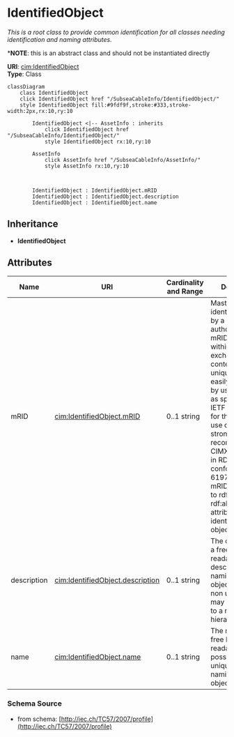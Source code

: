 # IdentifiedObject

_This is a root class to provide common identification for all classes needing identification and naming attributes._

*__NOTE__: this is an abstract class and should not be instantiated directly

**URI**: [cim:IdentifiedObject](http://iec.ch/TC57/CIM-generic#IdentifiedObject)<br />
**Type**: Class

```mermaid
classDiagram
    class IdentifiedObject
    click IdentifiedObject href "/SubseaCableInfo/IdentifiedObject/"
    style IdentifiedObject fill:#9fdf9f,stroke:#333,stroke-width:2px,rx:10,ry:10

        IdentifiedObject <|-- AssetInfo : inherits
            click IdentifiedObject href "/SubseaCableInfo/IdentifiedObject/"
            style IdentifiedObject rx:10,ry:10

        AssetInfo
            click AssetInfo href "/SubseaCableInfo/AssetInfo/"
            style AssetInfo rx:10,ry:10



        IdentifiedObject : IdentifiedObject.mRID
        IdentifiedObject : IdentifiedObject.description
        IdentifiedObject : IdentifiedObject.name
```

## Inheritance
* **IdentifiedObject**

## Attributes
| Name | URI | Cardinality and Range | Description | Inheritance |
| ---  | --- | --- | --- | --- |
| mRID | [cim:IdentifiedObject.mRID](http://iec.ch/TC57/CIM-generic#IdentifiedObject.mRID) | 0..1 string | Master resource identifier issued by a model authority. The mRID is unique within an exchange context. Global uniqueness is easily achieved by using a UUID, as specified in IETF RFC 4122, for the mRID. The use of UUID is strongly recommended.For CIMXML data files in RDF syntax conforming to IEC 61970-552, the mRID is mapped to rdf:ID or rdf:about attributes that identify CIM object elements. | direct |
| description | [cim:IdentifiedObject.description](http://iec.ch/TC57/CIM-generic#IdentifiedObject.description) | 0..1 string | The description is a free human readable text describing or naming the object. It may be non unique and may not correlate to a naming hierarchy. | direct |
| name | [cim:IdentifiedObject.name](http://iec.ch/TC57/CIM-generic#IdentifiedObject.name) | 0..1 string | The name is any free human readable and possibly non unique text naming the object. | direct |

### Schema Source
* from schema: [http://iec.ch/TC57/2007/profile](http://iec.ch/TC57/2007/profile)
